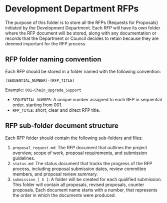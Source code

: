 # Development Department RFPs

The purpose of this folder is to store all the RFPs (Requests for Proposals) initiated by the Development Department. Each RFP will have its own folder where the RFP document will be stored, along with any documentation or records that the Department or Council decides to retain because they are deemed important for the RFP process.

## RFP folder naming convention

Each RFP should be stored in a folder named with the following convention:

`[SEQUENTIAL_NUMBER]-[RFP_TITLE]`

Example: `001-Chain_Upgrade_Support`

- `SEQUENTIAL_NUMBER`: A unique number assigned to each RFP in sequential order, starting from 001.
- `RFP_TITLE`: short, clear and direct RFP title.

## RFP sub-folder document structure

Each RFP folder should contain the following sub-folders and files:

1. `proposal_request.md`: The RFP document that outlines the project overview, scope of work, proposal requirements, and submission guidelines.
2. `status.md`: The status document that tracks the progress of the RFP process, including proposal submission dates, review committee members, and proposal review summary.
3. `submission_[ X ]`: A folder will be created for each qualified submission. This folder will contain all proposals, revised proposals, counter proposals. Each document name starts with a number, that represents the order in which the documents were produced.
